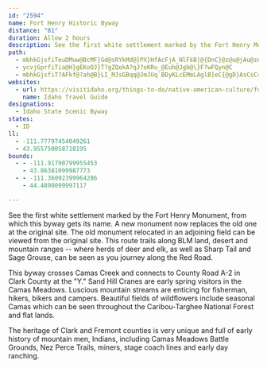 ```yaml
---
id: "2594"
name: Fort Henry Historic Byway
distance: "81"
duration: Allow 2 hours
description: See the first white settlement marked by the Fort Henry Monument, from which this byway gets its name.
path:
  - mbhkGjsfiTeuDMuw@BcMF}Gd@sRYkMd@}PX}HfAcFjA_NlFkB|@{DnC}@z@u@jAu@zAcObc@oA|Bo@p@_DjBoLzFeNnHmIdEuJxD}VtK_Cx@aEj@}K`A{u@GmEFsEdA_Cx@cARyLg@ePmB_DU}EG_NVgg@_GmKyBaEQyABaBZmCv@aFtBmGjBiCj@oQlCkh@JiEQsNkC_Co@iACiCd@gD|CqKtLiBlAmLhDwCn@mCNaFHsCKiALmFdB_H~CkFrCcBr@oA^kEf@yFGgGHmDZmDf@kMdA}E@yEMsCWqQ_@qAH}Ch@wEjBgIlEmA~@kLhMgHxE_CjBgEbEmErDsAv@yBr@oLfCeBjAm@r@_@`AiExMyE~RaEfOmBjE_DbG}@~@_OjJuQpM{JjI{NtIs@r@cDdEsAlA_@RoB^mBTeEJ_Ij@}C_@wFkAiBM}Z\{L[{`@wAiMQgYlBePt@aEh@wG`@_BEsR{B}JsBi@QcBeAaMiFsA?gCZ_DjAwBlAgGfCcI|C{ZzJiPnEyDbB{\vX{HvF{GlEeFhCkJzGwJbEmC|@}AVoLhCq@DwLK_LPyStCyg@zVqOhGqPdJkIxAmTbF_Bp@iAp@o@l@}TbWgj@jc@qJtLof@bp@aBdA_Bl@yx@`Oa~@p[wlA`d@iPdJaBtAm@jAwY`o@wl@`rAmAdByAz@cC~@oBd@kEr@UPe@t@}I_Dse@oO}_@oNyA_@{BS{i@DaHJq{DFy{BPge@GuUFu@CqAYk@o@gAqBg@yAKs@LegBDc{Cd@{mBeEenAc@uRS{CY_BaAsCsAeCc_CumD_a@el@mGuJc@_A_@gAi@mCsH_b@y@eDyAuDkDqFw^_]arAcuAuIsI_Aq@gWoNsu@w]yDaEyQkTy@eAe@eASs@uAoQ_HsmAqB_[s]}yCUcGiC{dAiAul@m@i^RoKhFyrAr@qS?_Ce@cRSaC_@kCcAaDi@_AiAsAgHsFgLgIo}AcvAiAsA}@}AmAaE_@uCIsHOmrCUcwADiTSoqBWg_BJyCb@uCnPal@zBgHvd@kfA~@uDdBoMl@eD|AeEhFoJnHwL`BwBpJoJ|@mAx@iBhBoFbDyKxBgIjJqm@fA_IrIoj@jHkd@JoDEqBOwAc@{AmAgCqAeBqDsDuAkBUm@mEcSSkAIuBOkXNkDlB}T~Cse@BsAi@wZbAscAgAgLI_FAaJ_@}FgBaTa@uGqCq[EqAHyIRaDn@mG~@oF~B{JzBkIZcDEgEUyD{Coa@K{DDsBfK_aA|Foh@x@{K`Eg\^mE^}GbAkYn@eM^gFpIku@^eEnCuUfBkPh@}CvGsYHm@|E}RdAsCbNo[zBiG
  - ycvjGprfiTia@H}gEKoOJ}T?gZQokA?qJ?oKRu_@Euh@Jgb@\}F?wFQyn@C
  - mbhkGjsfiT?AFkf@?ah@B}LI_MJsGBqq@JmJUq`BDyKLcEMmLAglB]eC{@gD}AsCsCsDyAgDc@sAgFcVuAqFwAiF_EuKi@w@m@g@o@YyDM}OFcCKa@Yw@mAa@aBCs@?q@XqDHwEDciAk`@?Iqw@_@ybBGkFk@oMqAqAaCuDaDaHqBeBqCyBk@GmCFiEaBuHaKeKXc@a@QeAOwf@S_B[g@i@SeIK_@KsG}GJyrA?sAi@gIc@cE{CmOyAgGq@mBmAmCqPiX{@eA{E{C{@cAaHqJsAyBy@iAy@o@oAWw_@{@GIoAoGYsBsGoNgAkAaJyE_B_BYc@y@eCiDgMc@aAu@W]EPk@GoA_@gCoAwEaAiCwCwDqCcCcEc@YSsA_C_Au@wBw@USsA{D_@q@iAyA_BqAgEgBiDaAaI_DsBEYMcB}AkAcBmBqE}@_D[s@}BuCiCqBIQQ{AgAk@iAyAiC_CqCoDuAqAcG}GkCyByAsCeHuJkDkCo@w@aDmC{CyBwAcBiEsByCeBwAkB}EaDe@s@iAsCs@qAaCeDaBwA}BK}D`@}@S}BXkCg@aHIaCDeBRe@GqBRu@b@u@Nw@bAy@FaA^WVu@tBOJyCJm@Rq@r@kDP}Ad@}@h@gA|@aC`AaADqBj@kBZY?m@a@OVKr@IRSF{AE[LaApA?`AaLdPwHxCgEfC_e@~@We@[Icg@G_@MISHcDAoDWsBEwC_@{EMS{@Em@SOk@?gAc@m@uBgBwAsEWY}BwG_AaBqBsCUs@Ey@D}CEwFDyDYeDl@aC?q@Em@CsFOaE?yDCYsAgEUqA_@i@o@KcC?g@FeBl@_B?w@d@k@D_AWm@}@AcATyA@sAAuLLk@p@u@Nk@SyCJg@@q@g@gEe@sAKq@?m@d@gG?yCRmADgAMkEBoOHmFMgCFmBIsFOuDDyBCaUN}MlQWxAKvAm@@eeBEuTg@gAk@{@_AcAwE{Ci@}@o@cCM}@?{@F_@^y@`@K\Cf@N~ArATFlCGlEm@^QT_@R{ACi@o@sDcDoPEsDDujBTgqBBwcA
websites:
  - url: https://visitidaho.org/things-to-do/native-american-culture/fort-henry-historic-byway/
    name: Idaho Travel Guide
designations:
  - Idaho State Scenic Byway
states:
  - ID
ll:
  - -111.77797454049261
  - 43.955750058718195
bounds:
  - - -111.91790799955453
    - 43.86381099987773
  - - -111.36092399964286
    - 44.4890099997117

---
```


See the first white settlement marked by the Fort Henry Monument, from which this byway gets its name. A new monument now replaces the old one at the original site. The old monument relocated in an adjoining field can be viewed from the original site. This route trails along BLM land, desert and mountain ranges -- where herds of deer and elk, as well as Sharp Tail and Sage Grouse, can be seen as you journey along the Red Road.

This byway crosses Camas Creek and connects to County Road A-2 in Clark County at the "Y." Sand Hill Cranes are early spring visitors in the Camas Meadows. Luscious mountain streams are enticing for fisherman, hikers, bikers and campers. Beautiful fields of wildflowers include seasonal Camas which can be seen throughout the Caribou-Targhee National Forest and flat lands.

The heritage of Clark and Fremont counties is very unique and full of early history of mountain men, Indians, including Camas Meadows Battle Grounds, Nez Perce Trails, miners, stage coach lines and early day ranching.
